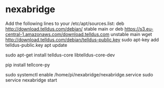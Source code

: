 # nexabridge

Add the following lines to your /etc/apt/sources.list:
deb http://download.telldus.com/debian/ stable main
or
deb https://s3.eu-central-1.amazonaws.com/download.telldus.com unstable main
wget http://download.telldus.com/debian/telldus-public.key
sudo apt-key add telldus-public.key
apt update

sudo apt-get install telldus-core libtelldus-core-dev

pip install tellcore-py

sudo systemctl enable /home/pi/nexabridge/nexabridge.service
sudo service nexabridge start
